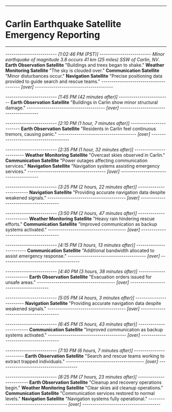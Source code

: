 -------------------------
# Carlin Earthquake Satellite Emergency Reporting

---

------------------------- *[1:02:46 PM (PST)]* -------------------------
*Minor earthquake of magnitude 3.8 occurs 41 km (25 miles) SSW of Carlin, NV*.
                    **Earth Observation Satellite**
"Buildings and trees began to shake."
                    **Weather Monitoring Satellite**
"The sky is clouded over."
                    **Communication Satellite**
"Minor disturbances occur."
                    **Navigation Satellite**
"Precise positioning data provided to guide search and rescue teams."
-------------------------------------- *[over]* --------------------------------------

------------------------- *[1:45 PM (42 minutes after)]* -------------------------
                    **Earth Observation Satellite**
"Buildings in Carlin show minor structural damage."
-------------------------------------- *[over]* --------------------------------------

------------------------- *[2:10 PM (1 hour, 7 minutes after)]* ------------------------
                    **Earth Observation Satellite**
"Residents in Carlin feel continuous tremors, causing panic."
-------------------------------------- *[over]* --------------------------------------

------------------------- *[2:35 PM (1 hour, 32 minutes after)]* ------------------------
                    **Weather Monitoring Satellite**
"Overcast skies observed in Carlin."
                    **Communication Satellite**
"Power outages affecting communication services."
                    **Navigation Satellite**
"Navigation systems assisting emergency services."
-------------------------------------- *[over]* --------------------------------------

------------------------- *[3:25 PM (2 hours, 22 minutes after)]* ------------------------
                    **Navigation Satellite**
"Providing accurate navigation data despite weakened signals."
-------------------------------------- *[over]* --------------------------------------

------------------------- *[3:50 PM (2 hours, 47 minutes after)]* ------------------------
                    **Weather Monitoring Satellite**
"Heavy rain hindering rescue efforts."
                    **Communication Satellite**
"Improved communication as backup systems activated."
-------------------------------------- *[over]* --------------------------------------

------------------------- *[4:15 PM (3 hours, 13 minutes after)]* ------------------------
                    **Communication Satellite**
"Additional bandwidth allocated to assist emergency response."
-------------------------------------- *[over]* --------------------------------------

------------------------- *[4:40 PM (3 hours, 38 minutes after)]* ------------------------
                    **Earth Observation Satellite**
"Evacuation orders issued for unsafe areas."
-------------------------------------- *[over]* --------------------------------------

------------------------- *[5:05 PM (4 hours, 3 minutes after)]* ------------------------
                    **Navigation Satellite**
"Providing accurate navigation data despite weakened signals."
-------------------------------------- *[over]* --------------------------------------

------------------------- *[6:45 PM (5 hours, 43 minutes after)]* ------------------------
                    **Communication Satellite**
"Improved communication as backup systems activated."
-------------------------------------- *[over]* --------------------------------------

------------------------- *[7:10 PM (6 hours, 7 minutes after)]* ------------------------
                    **Earth Observation Satellite**
"Search and rescue teams working to extract trapped individuals."
-------------------------------------- *[over]* --------------------------------------

------------------------- *[8:25 PM (7 hours, 23 minutes after)]* ------------------------
                    **Earth Observation Satellite**
"Cleanup and recovery operations begin."
                    **Weather Monitoring Satellite**
"Clear skies aid cleanup operations."
                    **Communication Satellite**
"Communication services restored to normal levels."
                    **Navigation Satellite**
"Navigation systems fully operational."
-------------------------------------- *[over]* --------------------------------------
